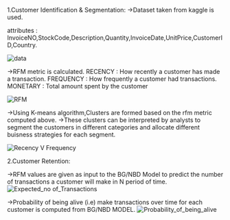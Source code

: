 
1.Customer Identification & Segmentation:
->Dataset taken from kaggle is used.

attributes : InvoiceNO,StockCode,Description,Quantity,InvoiceDate,UnitPrice,CustomerID,Country.

![data](https://github.com/AdhiyamanGE/CRM_Analaytics/assets/54020582/c989b0a7-6ce9-491b-9490-56b07360e2a2)

->RFM metric is calculated.
RECENCY : How recently a customer has made a transaction.
FREQUENCY : How frequently a customer had transactions.
MONETARY : Total amount spent by the customer

![RFM](https://github.com/AdhiyamanGE/CRM_Analaytics/assets/54020582/e10759c1-1f58-499f-b6c1-77d802c2d9bc)

->Using K-means algorithm,Clusters are formed based on the rfm metric computed above.
->These clusters can be interpreted by analysts to segment the customers in different categories and allocate different buisness strategies for each segment.

![Recency V Frequency](https://github.com/AdhiyamanGE/CRM_Analaytics/assets/54020582/80a46fb5-88cc-4b53-aec9-90bbbbd559b1)


2.Customer Retention:

->RFM values are given as input to the BG/NBD Model to predict the number of transactions a customer will make in N period of time.
![Expected_no of_Transactions](https://github.com/AdhiyamanGE/CRM_Analaytics/assets/54020582/db0c4ba5-9d78-473d-98ef-8609391b7b3e)

->Probability of being alive (i.e) make transactions over time for each customer is computed from BG/NBD MODEL.
![Probability_of_being_alive](https://github.com/AdhiyamanGE/CRM_Analaytics/assets/54020582/9e204c1e-128d-401d-b4ad-d050800d7cb3)
